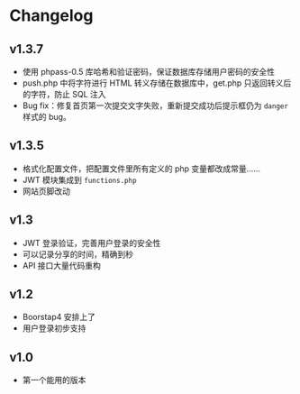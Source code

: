# Changelog

## v1.3.7

- 使用 phpass-0.5 库哈希和验证密码，保证数据库存储用户密码的安全性
- push.php 中将字符进行 HTML 转义存储在数据库中，get.php 只返回转义后的字符，防止 SQL 注入
- Bug fix：修复首页第一次提交文字失败，重新提交成功后提示框仍为 `danger` 样式的 bug。

## v1.3.5

- 格式化配置文件，把配置文件里所有定义的 php 变量都改成常量……
- JWT 模块集成到 `functions.php`
- 网站页脚改动

## v1.3

- JWT 登录验证，完善用户登录的安全性
- 可以记录分享的时间，精确到秒
- API 接口大量代码重构

## v1.2

- Boorstap4 安排上了
- 用户登录初步支持

## v1.0

- 第一个能用的版本